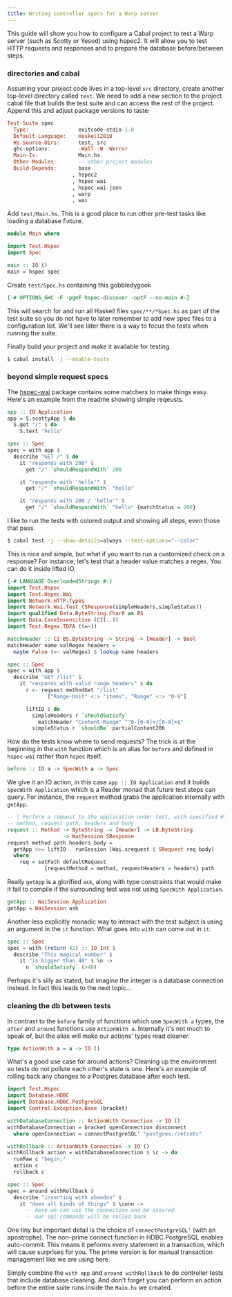 ```yaml
---
title: Writing controller specs for a Warp server
---
```


This guide will show you how to configure a Cabal project to test
a Warp server (such as Scotty or Yesod) using hspec2. It will allow
you to test HTTP requests and responses and to prepare the database
before/between steps.

### directories and cabal

Assuming your project code lives in a top-level `src` directory,
create another top-level directory called `test`. We need to add a
new section to the project cabal file that builds the test suite
and can access the rest of the project. Append this and adjust
package versions to taste:

```haskell
Test-Suite spec
  Type:                exitcode-stdio-1.0
  Default-Language:    Haskell2010
  Hs-Source-Dirs:      test, src
  ghc-options:         -Wall -W -Werror
  Main-Is:             Main.hs
  Other-Modules:       -- other project modules
  Build-Depends:       base
                     , hspec2
                     , hspec-wai
                     , hspec-wai-json
                     , warp
                     , wai
```

Add `test/Main.hs`. This is a good place to run other pre-test tasks
like loading a database fixture.

```haskell
module Main where

import Test.Hspec
import Spec

main :: IO ()
main = hspec spec
```

Create `test/Spec.hs` containing this gobbledygook

```haskell
{-# OPTIONS_GHC -F -pgmF hspec-discover -optF --no-main #-}
```

This will search for and run all Haskell files `spec/**/*Spec.hs`
as part of the test suite so you do not have to later remember to add
new spec files to a configuration list. We'll see later there is a
way to focus the tests when running the suite.

Finally build your project and make it available for testing.

```sh
$ cabal install -j --enable-tests
```

### beyond simple request specs

The [hspec-wai](https://hackage.haskell.org/package/hspec-wai)
package contains some matchers to make things easy.  Here's an
example from the readme showing simple reqeusts.

```haskell
app :: IO Application
app = S.scottyApp $ do
  S.get "/" $ do
    S.text "hello"

spec :: Spec
spec = with app $
  describe "GET /" $ do
    it "responds with 200" $
      get "/" `shouldRespondWith` 200

    it "responds with 'hello'" $
      get "/" `shouldRespondWith` "hello"

    it "responds with 200 / 'hello'" $
      get "/" `shouldRespondWith` "hello" {matchStatus = 200}
```

I like to run the tests with colored output and showing all steps,
even those that pass.

```sh
$ cabal test -j --show-details=always --test-options="--color"
```

This is nice and simple, but what if you want to run a customized
check on a response? For instance, let's test that a header value
matches a regex. You can do it inside lifted IO.

```haskell
{-# LANGUAGE OverloadedStrings #-}
import Test.Hspec
import Test.Hspec.Wai
import Network.HTTP.Types
import Network.Wai.Test (SResponse(simpleHeaders,simpleStatus))
import qualified Data.ByteString.Char8 as BS
import Data.CaseInsensitive (CI(..))
import Text.Regex.TDFA ((=~))

matchHeader :: CI BS.ByteString -> String -> [Header] -> Bool
matchHeader name valRegex headers =
  maybe False (=~ valRegex) $ lookup name headers

spec :: Spec
spec = with app $
  describe "GET /list" $
    it "responds with valid range headers" $ do
      r <- request methodGet "/list"
             ["Range-Unit" <:> "items", "Range" <:> "0-9"]

      liftIO $ do
        simpleHeaders r `shouldSatisfy`
          matchHeader "Content-Range" "^0-[0-9]+/[0-9]+$"
        simpleStatus r `shouldBe` partialContent206
```

How do the tests know where to send requests? The trick is at the
beginning in the `with` function which is an alias for `before`
and defined in `hspec-wai` rather than `hspec` itself.

```haskell
before :: IO a -> SpecWith a -> Spec
```

We give it an IO action, in this case `app :: IO Application` and
it builds `SpecWith Application` which is a Reader monad that
future test steps can query. For instance, the `request` method
grabs the application internally with `getApp`.

```haskell
-- | Perform a request to the application under test, with specified HTTP
-- method, request path, headers and body.
request :: Method -> ByteString -> [Header] -> LB.ByteString
                  -> WaiSession SResponse
request method path headers body =
  getApp >>= liftIO . runSession (Wai.srequest $ SRequest req body)
  where
    req = setPath defaultRequest
            {requestMethod = method, requestHeaders = headers} path
```

Really `getApp` is a glorified `ask`, along with type constraints
that would make it fail to compile if the surrounding test was not
using `SpecWith Application`.

```haskell
getApp :: WaiSession Application
getApp = WaiSession ask
```

Another less explicitly monadic way to interact with the test subject
is using an argument in the `it` function. What goes into `with`
can come out in `it`.

```haskell
spec :: Spec
spec = with (return 42) :: IO Int $
  describe "This magical number" $
    it "is bigger than 40" $ \n ->
      n `shouldSatisfy` (>40)
```

Perhaps it's silly as stated, but imagine the integer is a database
connection instead. In fact this leads to the next topic...

### cleaning the db between tests

In contrast to the `before` family of functions which use `SpecWith a`
types, the `after` and `around` functions use `ActionWith a`. Internally
it's not much to speak of, but the alias will make our actions' types
read cleaner.

```haskell
type ActionWith a = a -> IO ()
```

What's a good use case for around actions? Cleaning up the environment
so tests do not pollute each other's state is one. Here's an example
of rolling back any changes to a Postgres database after each test.

```haskell
import Test.Hspec
import Database.HDBC
import Database.HDBC.PostgreSQL
import Control.Exception.Base (bracket)

withDatabaseConnection :: ActionWith Connection -> IO ()
withDatabaseConnection = bracket openConnection disconnect
  where openConnection = connectPostgreSQL' "postgres://etcetc"

withRollback :: ActionWith Connection -> IO ()
withRollback action = withDatabaseConnection $ \c -> do
  runRaw c "begin;"
  action c
  rollback c

spec :: Spec
spec = around withRollback $
  describe "inserting with abandon" $
    it "does all kinds of things" $ \conn ->
      -- here we can use the connection and be assured
      -- our sql commands will be rolled back
```

One tiny but important detail is the choice of `connectPostgreSQL'`
(with an apostrophe). The non-prime connect function in HDBC.PostgreSQL
enables auto-commit. This means it peforms every statement in a
transaction, which will cause surprises for you. The prime version
is for manual transaction management like we are using here.

Simply combine the `with app` and `around withRollback` to do
controller tests that include database cleaning. And don't forget
you can perform an action before the entire suite runs inside the
`Main.hs` we created.

